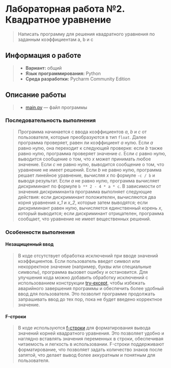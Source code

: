 # Лабораторная работа №2. Квадратное уравнение

> Написать программу для решения квадратного уравнения по заданным коэффициентам a, b и c

## Информация о работе
> - **Вариант:** общий
> - **Язык программирования:** Python
> - **Среда разработки:** Pycharm Community Edition

## Описание работы
> - [main.py](https://github.com/Kori-Tamashi/bmstu/blob/first_semester/first_semester/programming/lab_02/main.py) — файл программы

### Последовательность выполнения

> Программа начинается с ввода коэффициентов *a*, *b* и *c* от пользователя, которые преобразуются в тип `float`. Далее программа проверяет, равен ли коэффициент *a* нулю. Если *a* равно нулю, она переходит к следующей проверке: если *b* также равно нулю, программа проверяет значение *c*. Если *c* равно нулю, выводится сообщение о том, что *x* может принимать любое значение. Если *c* не равно нулю, выводится сообщение о том, что уравнение не имеет решений. Если *b* не равно нулю, программа решает линейное уравнение, вычисляя *x* по формуле `-c / b` и выводя результат. Если *a* не равно нулю, программа вычисляет дискриминант по формуле `b ** 2 - 4 * a * c`. В зависимости от значения дискриминанта программа выполняет следующие действия: если дискриминант положителен, вычисляются два корня уравнения *x_1* и *x_2*, которые затем выводятся; если дискриминант равен нулю, вычисляется единственный корень *x*, который выводится; если дискриминант отрицателен, программа сообщает, что уравнение не имеет вещественных решений.

### Особенности выполнения

#### Незащищенный ввод

> В коде отсутствует обработка исключений при вводе значений коэффициентов. Если пользователь введет символ или некорректное значение (например, буквы или специальные символы), программа вызовет ошибку и остановится. Для улучшения кода можно добавить обработку исключений с использованием конструкции [try-except](https://metanit.com/python/tutorial/2.11.php), чтобы избежать аварийного завершения программы и обеспечить более удобный ввод для пользователя. Это позволит программе продолжать запрашивать ввод до тех пор, пока не будет введено корректное значение.

#### F-строки

> В коде используются [f-строки](https://sky.pro/wiki/python/formatirovanie-strok-v-python-f-string/) для форматирования вывода значений корней квадратного уравнения. Это позволяет удобно и наглядно вставлять значения переменных в строки, обеспечивая читаемость и легкость в использовании. F-строки поддерживают форматирование, что позволяет задать количество знаков после запятой, что делает вывод более аккуратным и понятным для пользователя.